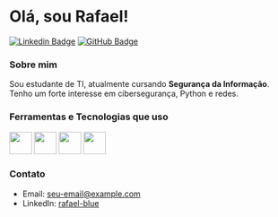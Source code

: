 # Olá, sou Rafael!

[![Linkedin Badge](https://img.shields.io/badge/-rafaelblue-0077B5?style=flat-square&logo=Linkedin&logoColor=white&link=https://www.linkedin.com/in/rafael-blue/)](https://www.linkedin.com/in/rafael-blue/)
[![GitHub Badge](https://img.shields.io/badge/-rafaelblue-333?style=flat-square&logo=github&logoColor=white&link=https://github.com/notczzz)](https://github.com/notczzz)

### Sobre mim
Sou estudante de TI, atualmente cursando **Segurança da Informação**. Tenho um forte interesse em cibersegurança, Python e redes.

### Ferramentas e Tecnologias que uso
<p>
    <img src="https://cdn.jsdelivr.net/gh/devicons/devicon@latest/icons/python/python-original-wordmark.svg" width="40" height="40" />
    <img src="https://cdn.jsdelivr.net/gh/devicons/devicon@latest/icons/html5/html5-original-wordmark.svg" width="40" height="40" />
    <img src="https://img.icons8.com/?size=100&id=2557&format=png&color=000000" width="40" height="40" />
    <img src="https://img.icons8.com/?size=100&id=qBWtR72kluCU&format=png&color=000000" width="40" height="40" />
</p>

### Contato
- Email: seu-email@example.com
- LinkedIn: [rafael-blue](https://www.linkedin.com/in/rafael-blue/)
